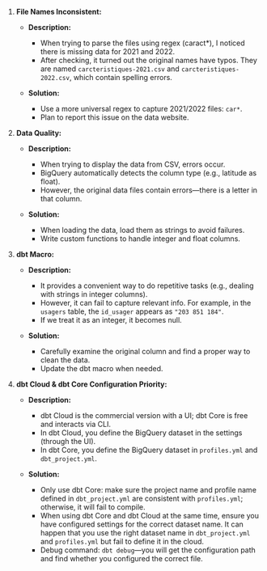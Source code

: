 
1. **File Names Inconsistent:**

   * **Description:**

     * When trying to parse the files using regex (caract\*), I noticed there is missing data for 2021 and 2022.
     * After checking, it turned out the original names have typos. They are named `carcteristiques-2021.csv` and `carcteristiques-2022.csv`, which contain spelling errors.
   * **Solution:**

     * Use a more universal regex to capture 2021/2022 files: `car*`.
     * Plan to report this issue on the data website.

2. **Data Quality:**

   * **Description:**

     * When trying to display the data from CSV, errors occur.
     * BigQuery automatically detects the column type (e.g., latitude as float).
     * However, the original data files contain errors—there is a letter in that column.
   * **Solution:**

     * When loading the data, load them as strings to avoid failures.
     * Write custom functions to handle integer and float columns.

3. **dbt Macro:**

   * **Description:**

     * It provides a convenient way to do repetitive tasks (e.g., dealing with strings in integer columns).
     * However, it can fail to capture relevant info. For example, in the `usagers` table, the `id_usager` appears as `"203 851 184"`.
     * If we treat it as an integer, it becomes null.
   * **Solution:**

     * Carefully examine the original column and find a proper way to clean the data.
     * Update the dbt macro when needed.

4. **dbt Cloud & dbt Core Configuration Priority:**

   * **Description:**

     * dbt Cloud is the commercial version with a UI; dbt Core is free and interacts via CLI.
     * In dbt Cloud, you define the BigQuery dataset in the settings (through the UI).
     * In dbt Core, you define the BigQuery dataset in `profiles.yml` and `dbt_project.yml`.
   * **Solution:**

     * Only use dbt Core: make sure the project name and profile name defined in `dbt_project.yml` are consistent with `profiles.yml`; otherwise, it will fail to compile.
     * When using dbt Core and dbt Cloud at the same time, ensure you have configured settings for the correct dataset name. It can happen that you use the right dataset name in `dbt_project.yml` and `profiles.yml` but fail to define it in the cloud.
     * Debug command: `dbt debug`—you will get the configuration path and find whether you configured the correct file.